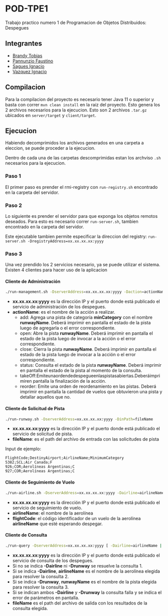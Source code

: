 # POD-TPE1

Trabajo practico numero 1 de Programacion de Objetos Distribuidos: Despegues

## Integrantes

- [Brandy Tobias](https://github.com/tobiasbrandy)
- [Pannunzio Faustino](https://github.com/Fpannunzio)
- [Sagues Ignacio](https://github.com/isagues)
- [Vazquez Ignacio](https://github.com/igvazquez)

## Compilacion

Para la compilacion del proyecto es necesario tener Java 11 o superior y basta con correr `mvn clean install` en la raiz del proyecto. Esto genera los 2 archivos necesarios para la ejecucion. Esto son 2 archivos `.tar.gz` ubicados en `server/target` y `client/target`.

## Ejecucion

Habiendo decomprimidos los archivos generados en una carpeta a eleccion, se puede proceder a la ejecucion.

Dentro de cada una de las carpetas descomprimidas estan los archviso `.sh` necesarios para la ejecucion.

### Paso 1

El primer paso es prender el rmi-registry con `run-registry.sh` encontrado en la carpeta del servidor.

### Paso 2

Lo siguiente es prender el servidor para que exponga los objetos remotos deseados. Para esto es necesario correr `run-server.sh`, tambien encontrado en la carpeta del servidor.

Este ejecutable tambien permite especificar la direccion del registry: `run-server.sh -DregistryAddress=xx.xx.xx.xx:yyyy`

### Paso 3

Una vez prendido los 2 servicios necesario, ya se puede utilizar el sistema. Existen 4 clientes para hacer uso de la aplicacion

#### Cliente de Administración

```sh
./run-management.sh -DserverAddress=xx.xx.xx.xx:yyyy -Daction=actionName [ -Drunway=runwayName | -Dcategory=**minCategory** ]
```

- **xx.xx.xx.xx:yyyy** es la dirección IP y el puerto donde está publicado el servicio de administración de los despegues.
- **actionName**: es el nombre de la acción a realizar.
  - add: Agrega una pista de categoría **minCategory** con el nombre **runwayName**. Deberá imprimir en pantalla el estado de la pista luego de agregarla o el error correspondiente.
  - open: Abre la pista **runwayName**. Deberá imprimir en pantalla el estado de la pista luego de invocar a la acción o el error correspondiente.
  - close: Cierra la pista **runwayName**. Deberá imprimir en pantalla el estado de la pista luego de invocar a la acción o el error correspondiente.
  - status: Consulta el estado de la pista **runwayName**. Deberá imprimir en pantalla el estado de la pista al momento de la consulta.
  - takeOff:Emiteunaordendedespegueenlaspistasabiertas.Deberáimprimiren pantalla la finalización de la acción.
  - reorder: Emite una orden de reordenamiento en las pistas. Deberá imprimir en pantalla la cantidad de vuelos que obtuvieron una pista y detallar aquellos que no.

#### Cliente de Solicitud de Pista

```sh
./run-runway.sh -DserverAddress=xx.xx.xx.xx:yyyy -DinPath=fileName
```

- **xx.xx.xx.xx:yyyy** es la dirección IP y el puerto donde está publicado el servicio de solicitud de pista.
- **fileName**: es el path del archivo de entrada con las solicitudes de pista

Input de ejemplo:

```csv
FlightCode;DestinyAirport;AirlineName;MinimumCategory
5382;SCL;Air Canada;F
926;COR;Aerolíneas Argentinas;C
927;COR;Aerolíneas Argentinas;C
```

#### Cliente de Seguimiento de Vuelo

```sh
./run-airline.sh -DserverAddress=xx.xx.xx.xx:yyyy -Dairline=airlineName -DflightCode=flightCode
```

- **xx.xx.xx.xx:yyyy** es la dirección IP y el puerto donde está publicado el servicio de
seguimiento de vuelo.
- **airlineName**: el nombre de la aerolínea
- **flightCode**: el código identificador de un vuelo de la aerolínea **airlineName** que esté esperando despegar.

#### Cliente de Consulta

```sh
./run-query -DserverAddress=xx.xx.xx.xx:yyyy [ -Dairline=airlineName | -Drunway=runwayName ] -DoutPath=fileName
```

- **xx.xx.xx.xx:yyyy** es la dirección IP y el puerto donde está publicado el servicio de consulta de los despegues.
- Si no se indica **-Dairline** ni **-Drunway** se resuelve la consulta 1.
- Si se indica **-Dairline**, **airlineName** es el nombre de la aerolínea elegida para resolver la consulta 2.
- Si se indica **-Drunway**, **runwayName** es el nombre de la pista elegida para resolver la consulta 3.
- Si se indican ambos **-Dairline** y **-Drunway** la consulta falla y se indica el error de parámetros en pantalla.
- **fileName** es el path del archivo de salida con los resultados de la consulta elegida.